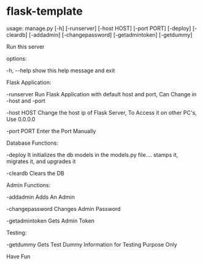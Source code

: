 # flask-template

usage: manage.py [-h] [-runserver] [-host HOST] [-port PORT] [-deploy] [-cleardb] [-addadmin] [-changepassword] [-getadmintoken] [-getdummy]

Run this server

options:

  -h, --help       show this help message and exit

Flask Application:

  -runserver       Run Flask Application with default host and port, Can Change in -host and -port

  -host HOST       Change the host ip of Flask Server, To Access it on other PC's, Use 0.0.0.0

  -port PORT       Enter the Port Manually

Database Functions:

  -deploy          It initializes the db models in the models.py file.... stamps it, migrates it, and upgrades it

  -cleardb         Clears the DB

Admin Functions:

  -addadmin        Adds An Admin

  -changepassword  Changes Admin Password

  -getadmintoken   Gets Admin Token

Testing:

  -getdummy        Gets Test Dummy Information for Testing Purpose Only

Have Fun
